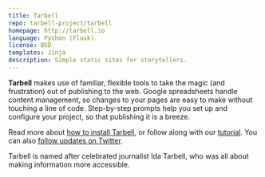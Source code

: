 ```yaml
---
title: Tarbell
repo: tarbell-project/tarbell
homepage: http://tarbell.io
language: Python (Flask)
license: BSD
templates: Jinja
description: Simple static sites for storytellers.
---
```

**Tarbell** makes use of familiar, flexible tools to take the magic (and frustration) out of publishing to the web. Google spreadsheets handle content management, so changes to your pages are easy to make without touching a line of code. Step-by-step prompts help you set up and configure your project, so that publishing it is a breeze.

Read more about [how to install Tarbell](http://tarbell.readthedocs.org/en/latest/install.html), or follow along with our [tutorial](http://tarbell.readthedocs.org/en/latest/tutorial.html). You can also [follow updates on Twitter](https://twitter.com/tarbellproject).

Tarbell is named after celebrated journalist Ida Tarbell, who was all about making information more accessible.

